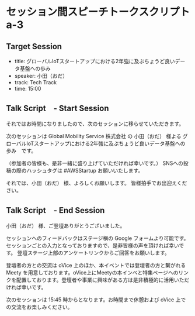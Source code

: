 # セッション間スピーチトークスクリプト a-3

## Target Session
- title: グローバルIoTスタートアップにおける2年強に及ぶちょうど良いデータ基盤への歩み
- speaker: 小田（おだ）
- track: Tech Track
- time: 15:00

## Talk Script　- Start Session

それではお時間になりましたので、次のセッションに移らせていただきます。

次のセッションは Global Mobility Service 株式会社 の 小田（おだ） 様よる グローバルIoTスタートアップにおける2年強に及ぶちょうど良いデータ基盤への歩み　です。

（参加者の皆様も、是非一緒に盛り上げていただければ幸いです。）
SNSへの投稿の際のハッシュタグは #AWSStartup お願いいたします。

それでは、小田（おだ） 様、よろしくお願いします。
皆様拍手でお出迎えください。

## Talk Script　- End Session

小田（おだ） 様、ご登壇ありがとうございました。

セッションへのフィードバックはステージ横の Google フォームより可能です。セッションごとの入力となっておりますので、是非皆様の声を頂ければ幸いです。
登壇ステージ上部のアンケートリンクからご回答をお願いします。

登壇者の方との交流は oVice 上のほか、本イベントでは登壇者の方と繋がれる Meety を用意しております。oVice上にMeetyの本インベと特集ページへのリンクを配置しております。登壇者や事業に興味がある方は是非積極的に活用いただければ幸いです。

次のセッションは 15:45 時からとなります。お時間まで休憩および oVice 上での交流をお楽しみください。

